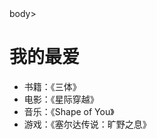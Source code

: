 <!DOCTYPE html>  
<html lang="zh-CN">  
<head>  
    <meta charset="UTF-8">  
    <meta name="viewport" content="width=device-width, initial-scale=1.0">  
    <title>列表网页示例</title>  
    <link rel="stylesheet" href="styles.css"> <!-- 引入CSS样式表 -->  
</head>  
    body>  
    <h1>我的最爱</h1>  
    <ul class="favorite-list">  
        <li>书籍：《三体》</li>  
        <li>电影：《星际穿越》</li>  
        <li>音乐：《Shape of You》</li>  
        <li>游戏：《塞尔达传说：旷野之息》</li>  
    </ul>  
</body>  
</html>
